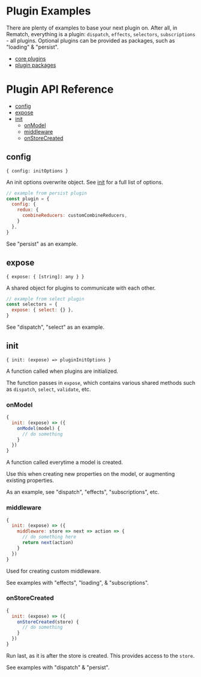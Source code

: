 # Plugin Examples

There are plenty of examples to base your next plugin on. After all, in Rematch, everything is a plugin: `dispatch`, `effects`, `selectors`, `subscriptions` - all plugins. Optional plugins can be provided as packages, such as "loading" & "persist".

- [core plugins](https://github.com/rematch/rematch/tree/master/src/plugins)
- [plugin packages](/https://github.com/rematch/rematch/tree/master/plugins)

# Plugin API Reference

- [config](#config)
- [expose](#expose)
- [init](#init)
  - [onModel](#onmodel)
  - [middleware](#middleware)
  - [onStoreCreated](#onstorecreated)

## config

`{ config: initOptions }`

An init options overwrite object. See [init](./api/#init) for a full list of options.

```js
// example from persist plugin
const plugin = {
  config: {
    redux: {
      combineReducers: customCombineReducers,
    }
  },
}
```

See "persist" as an example.

## expose

`{ expose: { [string]: any } }`

A shared object for plugins to communicate with each other.

```js
// example from select plugin
const selectors = {
  expose: { select: {} },
}
```

See "dispatch", "select" as an example.

## init

`{ init: (expose) => pluginInitOptions }`

A function called when plugins are initialized.

The function passes in `expose`, which contains various shared methods such as `dispatch`, `select`, `validate`, etc.

### onModel

```js
{
  init: (expose) => ({
    onModel(model) {
      // do something
    }
  })
}
```

A function called everytime a model is created.

Use this when creating new properties on the model, or augmenting existing properties.

As an example, see "dispatch", "effects", "subscriptions", etc.

### middleware

```js
{
  init: (expose) => ({
    middleware: store => next => action => {
      // do something here
      return next(action)
    }
  })
}
```

Used for creating custom middleware.

See examples with "effects", "loading", & "subscriptions".

### onStoreCreated

```js
{
  init: (expose) => ({
    onStoreCreated(store) {
      // do something
    }
  })
}
```

Run last, as it is after the store is created. This provides access to the `store`.

See examples with "dispatch" & "persist".
